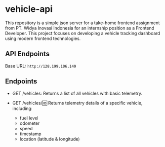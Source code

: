 # vehicle-api

This repository is a simple json server for a take-home frontend assignment from PT. Widya Inovasi Indonesia for an internship position as a Frontend Developer. This project focuses on developing a vehicle tracking dashboard using modern frontend technologies.

## API Endpoints

Base URL: `http://128.199.106.149`

## Endpoints

- GET /vehicles: Returns a list of all vehicles with basic telemetry.

- GET /vehicles/:id: Returns telemetry details of a specific vehicle, including:
  - fuel level
  - odometer
  - speed
  - timestamp
  - location (latitude & longitude)